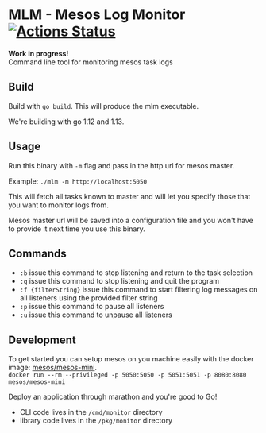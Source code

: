 # MLM - Mesos Log Monitor [![Actions Status](https://github.com/erikbozic/mlm/workflows/go-build/badge.svg)](https://github.com/erikbozic/mlm/actions)

**Work in progress!**    
Command line tool for monitoring mesos task logs

## Build

Build with `go build`. This will produce the mlm executable.

We're building with go 1.12 and 1.13.

## Usage

Run this binary with `-m` flag and pass in the http url for mesos master.

Example:
`` ./mlm -m http://localhost:5050 ``  

This will fetch all tasks known to master and will let you specify those that
you want to monitor logs from.

Mesos master url will be saved into a configuration file and you won't have to
provide it next time you use this binary.

## Commands

 - `:b` issue this command to stop listening and return to the task selection  
 - `:q` issue this command to stop listening and quit the program  
 - `:f {filterString}` issue this command to start filtering log messages on all listeners using the provided filter string
 - `:p` issue this command to pause all listeners
 - `:u` issue  this command to unpause all listeners

## Development
To get started you can setup mesos on you machine easily with the docker image: [mesos/mesos-mini](https://hub.docker.com/r/mesos/mesos-mini/).  
`docker run --rm --privileged -p 5050:5050 -p 5051:5051 -p 8080:8080 mesos/mesos-mini`

Deploy an application through marathon and you're good to Go!

 - CLI code lives in the `/cmd/monitor` directory
 - library code lives in the `/pkg/monitor` directory